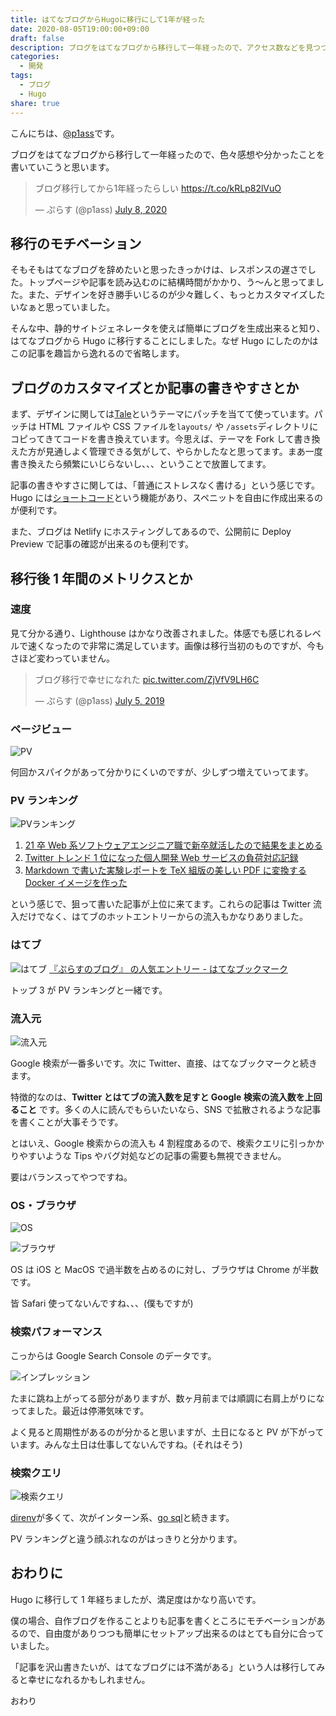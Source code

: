 ```yaml
---
title: はてなブログからHugoに移行にして1年が経った
date: 2020-08-05T19:00:00+09:00
draft: false
description: ブログをはてなブログから移行して一年経ったので、アクセス数などを見つつ感想を書いていこうと思います。
categories:
  - 開発
tags:
  - ブログ
  - Hugo
share: true
---
```


こんにちは、[@p1ass](https://twitter.com/p1ass)です。

ブログをはてなブログから移行して一年経ったので、色々感想や分かったことを書いていこうと思います。

<blockquote class="twitter-tweet"><p lang="ja" dir="ltr">ブログ移行してから1年経ったらしい <a href="https://t.co/kRLp82lVuO">https://t.co/kRLp82lVuO</a></p>&mdash; ぷらす (@p1ass) <a href="https://twitter.com/p1ass/status/1280907489551151104?ref_src=twsrc%5Etfw">July 8, 2020</a></blockquote> <script async src="https://platform.twitter.com/widgets.js" charset="utf-8"></script>

<!--more-->

## 移行のモチベーション

そもそもはてなブログを辞めたいと思ったきっかけは、レスポンスの遅さでした。トップページや記事を読み込むのに結構時間がかかり、う〜んと思ってました。また、デザインを好き勝手いじるのが少々難しく、もっとカスタマイズしたいなぁと思っていました。

そんな中、静的サイトジェネレータを使えば簡単にブログを生成出来ると知り、はてなブログから Hugo に移行することにしました。なぜ Hugo にしたのかはこの記事を趣旨から逸れるので省略します。

## ブログのカスタマイズとか記事の書きやすさとか

まず、デザインに関しては[Tale](https://github.com/EmielH/tale-hugo/)というテーマにパッチを当てて使っています。パッチは HTML ファイルや CSS ファイルを`layouts/` や `/assets`ディレクトリにコピってきてコードを書き換えています。今思えば、テーマを Fork して書き換えた方が見通しよく管理できる気がして、やらかしたなと思ってます。まあ一度書き換えたら頻繁にいじらないし、、、ということで放置してます。

記事の書きやすさに関しては、「普通にストレスなく書ける」という感じです。Hugo には[ショートコード](https://gohugo.io/content-management/shortcodes/)という機能があり、スペニットを自由に作成出来るのが便利です。

また、ブログは Netlify にホスティングしてあるので、公開前に Deploy Preview で記事の確認が出来るのも便利です。

## 移行後 1 年間のメトリクスとか

### 速度

見て分かる通り、Lighthouse はかなり改善されました。体感でも感じれるレベルで速くなったので非常に満足しています。画像は移行当初のものですが、今もさほど変わっていません。

<blockquote class="twitter-tweet"><p lang="ja" dir="ltr">ブログ移行で幸せになれた <a href="https://t.co/ZjVfV9LH6C">pic.twitter.com/ZjVfV9LH6C</a></p>&mdash; ぷらす (@p1ass) <a href="https://twitter.com/p1ass/status/1147207034019860481?ref_src=twsrc%5Etfw">July 5, 2019</a></blockquote> <script async src="https://platform.twitter.com/widgets.js" charset="utf-8"></script>

### ページビュー

![PV](pv.png)

何回かスパイクがあって分かりにくいのですが、少しずつ増えていってます。

### PV ランキング

![PVランキング](pv_ranking.png)

1. [21 卒 Web 系ソフトウェアエンジニア職で新卒就活したので結果をまとめる](/posts/job-hunting-2021/)
1. [Twitter トレンド 1 位になった個人開発 Web サービスの負荷対応記録](/posts/midare)
1. [Markdown で書いた実験レポートを TeX 組版の美しい PDF に変換する Docker イメージを作った](/posts/mdtopdf)

という感じで、狙って書いた記事が上位に来てます。これらの記事は Twitter 流入だけでなく、はてブのホットエントリーからの流入もかなりありました。

### はてブ

![はてブ](hateb.png)
[『ぷらすのブログ』 の人気エントリー - はてなブックマーク](https://b.hatena.ne.jp/entrylist?url=https%3A%2F%2Fblog.p1ass.com%2F&sort=count)

トップ 3 が PV ランキングと一緒です。

### 流入元

![流入元](traffic.png)

Google 検索が一番多いです。次に Twitter、直接、はてなブックマークと続きます。

特徴的なのは、**Twitter とはてブの流入数を足すと Google 検索の流入数を上回ること** です。多くの人に読んでもらいたいなら、SNS で拡散されるような記事を書くことが大事そうです。

とはいえ、Google 検索からの流入も 4 割程度あるので、検索クエリに引っかかりやすいような Tips やバグ対処などの記事の需要も無視できません。

要はバランスってやつですね。

### OS・ブラウザ

![OS](os.png)

![ブラウザ](browser.png)

OS は iOS と MacOS で過半数を占めるのに対し、ブラウザは Chrome が半数です。

皆 Safari 使ってないんですね、、、(僕もですが)

### 検索パフォーマンス

こっからは Google Search Console のデータです。

![インプレッション](imp.png)

たまに跳ね上がってる部分がありますが、数ヶ月前までは順調に右肩上がりになってました。最近は停滞気味です。

よく見ると周期性があるのが分かると思いますが、土日になると PV が下がっています。みんな土日は仕事してないんですね。(それはそう)

### 検索クエリ

![検索クエリ](query.png)

[direnv](/posts/direnv-dotenv)が多くて、次がインターン系、[go sql](/posts/go-database-sql-wrapper)と続きます。

PV ランキングと違う顔ぶれなのがはっきりと分かります。

## おわりに

Hugo に移行して 1 年経ちましたが、満足度はかなり高いです。

僕の場合、自作ブログを作ることよりも記事を書くところにモチベーションがあるので、自由度がありつつも簡単にセットアップ出来るのはとても自分に合っていました。

「記事を沢山書きたいが、はてなブログには不満がある」という人は移行してみると幸せになれるかもしれません。

おわり
